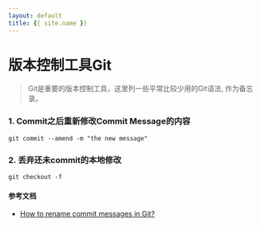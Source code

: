 ```yaml
---
layout: default
title: {{ site.name }}
---
```


# 版本控制工具Git

> Git是重要的版本控制工具，这里列一些平常比较少用的Git语法, 作为备忘录。

### 1. Commit之后重新修改Commit Message的内容
    git commit --amend -m "the new message" 

### 2. 丢弃还未commit的本地修改
    git checkout -f 

#### 参考文档
- [How to rename commit messages in Git?](https://stackoverflow.com/questions/10748749/how-to-rename-commit-messages-in-git)
